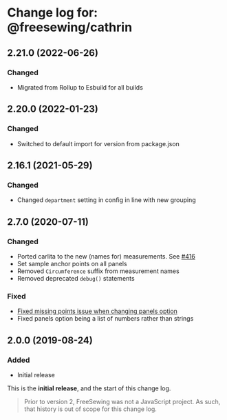 # Change log for: @freesewing/cathrin


## 2.21.0 (2022-06-26)

### Changed

 - Migrated from Rollup to Esbuild for all builds

## 2.20.0 (2022-01-23)

### Changed

 - Switched to default import for version from package.json

## 2.16.1 (2021-05-29)

### Changed

 - Changed `department` setting in config in line with new grouping

## 2.7.0 (2020-07-11)

### Changed

 - Ported carlita to the new (names for) measurements. See [#416](https://github.com/freesewing/freesewing/issues/416)
 - Set sample anchor points on all panels
 - Removed `Circumference` suffix from measurement names
 - Removed deprecated `debug()` statements

### Fixed

 - [Fixed missing points issue when changing panels option](https://github.com/freesewing/freesewing.org/issues/619)
 - Fixed panels option being a list of numbers rather than strings

## 2.0.0 (2019-08-24)

### Added

 - Initial release


This is the **initial release**, and the start of this change log.

> Prior to version 2, FreeSewing was not a JavaScript project.
> As such, that history is out of scope for this change log.

